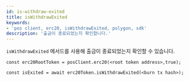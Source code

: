 ```yaml
---
id: is-withdraw-exited
title: isWithdrawExited
keywords:
- 'pos client, erc20, isWithdrawExited, polygon, sdk'
description: '출금이 종료되었는지 확인합니다.'
---
```


`isWithdrawExited` 메서드를 사용해 출금이 종료되었는지 확인할 수 있습니다.

```
const erc20RootToken = posClient.erc20(<root token address>,true);

const isExited = await erc20Token.isWithdrawExited(<burn tx hash>);
```
